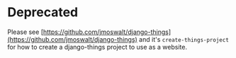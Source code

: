 # Deprecated

Please see [https://github.com/jmoswalt/django-things](https://github.com/jmoswalt/django-things) and it's `create-things-project` for how to create a django-things project to use as a website.
